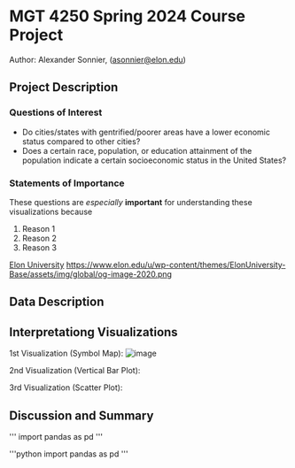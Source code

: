# MGT 4250 Spring 2024 Course Project
Author: Alexander Sonnier, (asonnier@elon.edu)

## Project Description
### Questions of Interest
- Do cities/states with gentrified/poorer areas have a lower economic status compared to other cities?
- Does a certain race, population, or education attainment of the population indicate a certain socioeconomic status in the United States?
### Statements of Importance
These questions are *especially* **important** for understanding these visualizations because
1. Reason 1
2. Reason 2
3. Reason 3

[Elon University](https://elon.edu)
https://www.elon.edu/u/wp-content/themes/ElonUniversity-Base/assets/img/global/og-image-2020.png

## Data Description

## Interpretationg Visualizations
1st Visualization (Symbol Map): ![image](https://github.com/AKSonnier/mgt4250spring2024class22/assets/168772707/96fa71b8-43de-4919-9f4a-2575b0dd1073)

2nd Visualization (Vertical Bar Plot): 

3rd Visualization (Scatter Plot): 


## Discussion and Summary

'''
import pandas as pd
'''

'''python
import pandas as pd
'''
